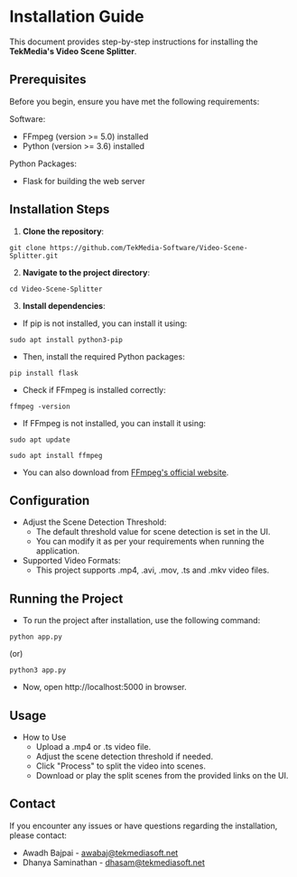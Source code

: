 # Installation Guide

This document provides step-by-step instructions for installing the **TekMedia's Video Scene Splitter**.

## Prerequisites

Before you begin, ensure you have met the following requirements:

Software:
- FFmpeg (version >= 5.0) installed
- Python (version >= 3.6) installed
	
Python Packages:
- Flask for building the web server
	
	 
## Installation Steps

1. **Clone the repository**:

```
git clone https://github.com/TekMedia-Software/Video-Scene-Splitter.git
```

2. **Navigate to the project directory**:

```
cd Video-Scene-Splitter
```

3. **Install dependencies**:
   
- If pip is not installed, you can install it using:

```
sudo apt install python3-pip
```
- Then, install the required Python packages:
```
pip install flask
```   	   
- Check if FFmpeg is installed correctly:
```
ffmpeg -version
```
- If FFmpeg is not installed, you can install it using:
```
sudo apt update
```
```
sudo apt install ffmpeg
```
- You can also download from [FFmpeg's official website](https://www.ffmpeg.org/download.html).

## Configuration

- Adjust the Scene Detection Threshold:
  - The default threshold value for scene detection is set in the UI.
  - You can modify it as per your requirements when running the application. 
- Supported Video Formats:
  - This project supports .mp4, .avi, .mov, .ts and .mkv video files.

## Running the Project

- To run the project after installation, use the following command:
```
python app.py
```
(or)
```
python3 app.py
```
- Now, open http://localhost:5000 in browser.

## Usage 

- How to Use
  - Upload a .mp4 or .ts video file.
  - Adjust the scene detection threshold if needed.
  - Click "Process" to split the video into scenes.
  - Download or play the split scenes from the provided links on the UI.


## Contact

If you encounter any issues or have questions regarding the installation, please contact:

- Awadh Bajpai - [awabaj@tekmediasoft.net](mailto:awabaj@tekmediasoft.net)
- Dhanya Saminathan - [dhasam@tekmediasoft.net](mailto:dhasam@tekmediasoft.net)

